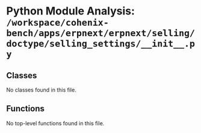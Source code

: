 # Python Module Analysis: `/workspace/cohenix-bench/apps/erpnext/erpnext/selling/doctype/selling_settings/__init__.py`

## Classes

No classes found in this file.


## Functions

No top-level functions found in this file.
